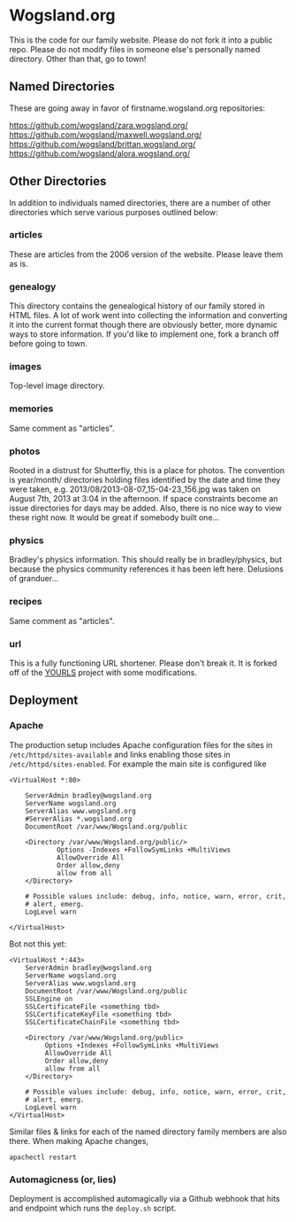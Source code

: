 Wogsland.org
============
This is the code for our family website. Please do not fork it into a public repo. Please do not modify files in someone else's personally named directory. Other than that, go to town!

Named Directories
-----------------

These are going away in favor of firstname.wogsland.org repositories:

https://github.com/wogsland/zara.wogsland.org/  
https://github.com/wogsland/maxwell.wogsland.org/  
https://github.com/wogsland/brittan.wogsland.org/  
https://github.com/wogsland/alora.wogsland.org/  

Other Directories
-----------------

In addition to individuals named directories, there are a number of other directories which serve various purposes outlined below:

### articles
These are articles from the 2006 version of the website. Please leave them as is.

### genealogy
This directory contains the genealogical history of our family stored in HTML files. A lot of work went into collecting the information and converting it into the current format though there are obviously better, more dynamic ways to store information. If you'd like to implement one, fork a branch off before going to town.

### images
Top-level image directory.

### memories
Same comment as "articles".

### photos
Rooted in a distrust for Shutterfly, this is a place for photos. The convention is year/month/ directories holding files identified by the date and time they were taken, e.g. 2013/08/2013-08-07_15-04-23_156.jpg was taken on August 7th, 2013 at 3:04 in the afternoon. If space constraints become an issue directories for days may be added. Also, there is no nice way to view these right now. It would be great if somebody built one...

### physics
Bradley's physics information. This should really be in bradley/physics, but because the physics community references it has been left here. Delusions of granduer...

### recipes
Same comment as "articles".

### url
This is a fully functioning URL shortener. Please don't break it. It is forked off of the [YOURLS](https://yourls.org/) project with some modifications.

Deployment
-----------------

### Apache
The production setup includes Apache configuration files for the sites in  
`/etc/httpd/sites-available` and links enabling those sites in `/etc/httpd/sites-enabled`.
For example the main site is configured like

    <VirtualHost *:80>

        ServerAdmin bradley@wogsland.org
        ServerName wogsland.org
        ServerAlias www.wogsland.org
        #ServerAlias *.wogsland.org
        DocumentRoot /var/www/Wogsland.org/public  

        <Directory /var/www/Wogsland.org/public/>
                Options -Indexes +FollowSymLinks +MultiViews
                AllowOverride All
                Order allow,deny
                allow from all
        </Directory>

        # Possible values include: debug, info, notice, warn, error, crit,
        # alert, emerg.
        LogLevel warn

    </VirtualHost>

Bot not this yet:

    <VirtualHost *:443>
        ServerAdmin bradley@wogsland.org
        ServerName wogsland.org
        ServerAlias www.wogsland.org
        DocumentRoot /var/www/Wogsland.org/public
        SSLEngine on
        SSLCertificateFile <something tbd>
        SSLCertificateKeyFile <something tbd>
        SSLCertificateChainFile <something tbd>

        <Directory /var/www/Wogsland.org/public>
             Options +Indexes +FollowSymLinks +MultiViews
             AllowOverride All
             Order allow,deny
             allow from all
        </Directory>

        # Possible values include: debug, info, notice, warn, error, crit,
        # alert, emerg.
        LogLevel warn
    </VirtualHost>


Similar files & links for each of the named directory family members are also
there. When making Apache changes,

    apachectl restart

### Automagicness (or, lies)
Deployment is accomplished automagically via a Github webhook that hits and endpoint which runs the `deploy.sh` script.

